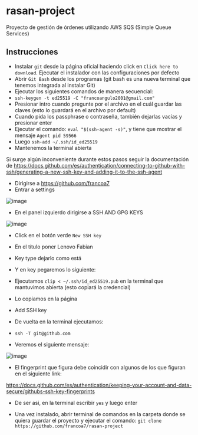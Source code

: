 # rasan-project

Proyecto de gestión de órdenes utilizando AWS SQS (Simple Queue Services)

## Instrucciones

- Instalar `git` desde la página oficial haciendo click en `Click here to download`. Ejecutar el instalador con las configuraciones por defecto
- Abrir `Git Bash` desde los programas (git bash es una nueva terminal que tenemos integrada al instalar Git)
- Ejecutar los siguientes comandos de manera secuencial:
- `ssh-keygen -t ed25519 -C "francoangulo2001@gmail.com"`
- Presionar intro cuando pregunte por el archivo en el cuál guardar las claves (esto lo guardará en el archivo por default)
- Cuando pida los passphrase o contraseña, también dejarlas vacías y presionar enter
- Ejecutar el comando: `eval "$(ssh-agent -s)"`, y tiene que mostrar el mensaje `Agent pid 59566`
- Luego `ssh-add ~/.ssh/id_ed25519`
- Mantenemos la terminal abierta

Si surge algún inconveniente durante estos pasos seguir la documentación de https://docs.github.com/es/authentication/connecting-to-github-with-ssh/generating-a-new-ssh-key-and-adding-it-to-the-ssh-agent



- Dirigirse a https://github.com/francoa7
- Entrar a settings 

![image](https://user-images.githubusercontent.com/58487596/209724177-bb6bf1e5-0e74-4fb2-b69c-29c3c955ed00.png)

- En el panel izquierdo dirigirse a SSH AND GPG KEYS

![image](https://user-images.githubusercontent.com/58487596/209724341-c536e137-b5f1-4d28-9384-817387360a59.png)

- Click en el botón verde `New SSH key`
- En el título poner Lenovo Fabian
- Key type dejarlo como está
- Y en key pegaremos lo siguiente:
- Ejecutamos `clip < ~/.ssh/id_ed25519.pub` en la terminal que mantuvimos abierta (esto copiará la credencial)
- Lo copiamos en la página
- Add SSH key

- De vuelta en la terminal ejecutamos:
- `ssh -T git@github.com`
- Veremos el siguiente mensaje:

![image](https://user-images.githubusercontent.com/58487596/209724690-ef203d0e-dc3f-48ec-abb4-8f6f7c6b77a5.png)

- El fingerprint que figura debe coincidir con algunos de los que figuran en el siguiente link:

https://docs.github.com/es/authentication/keeping-your-account-and-data-secure/githubs-ssh-key-fingerprints

- De ser asi, en la terminal escribir `yes` y luego enter

- Una vez instalado, abrir terminal de comandos en la carpeta donde se quiera guardar el proyecto y ejecutar el comando: `git clone https://github.com/francoa7/rasan-project`
